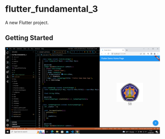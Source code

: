 # flutter_fundamental_3

A new Flutter project.

## Getting Started

![Screenshoot hello_world](images/praktikum1.png)
